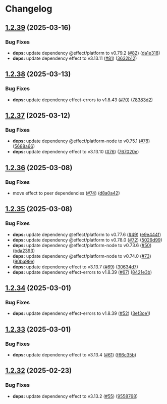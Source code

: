 # Changelog

## [1.2.39](https://github.com/jpb06/ts-paths-resolver/compare/v1.2.38...v1.2.39) (2025-03-16)


### Bug Fixes

* **deps:** update dependency @effect/platform to v0.79.2 ([#82](https://github.com/jpb06/ts-paths-resolver/issues/82)) ([da1e318](https://github.com/jpb06/ts-paths-resolver/commit/da1e318eb4dfe4d60b2a091d0c4adecc221837e4))
* **deps:** update dependency effect to v3.13.11 ([#81](https://github.com/jpb06/ts-paths-resolver/issues/81)) ([3632b12](https://github.com/jpb06/ts-paths-resolver/commit/3632b12404a28edce033a93f190086626fc0f430))

## [1.2.38](https://github.com/jpb06/ts-paths-resolver/compare/v1.2.37...v1.2.38) (2025-03-13)


### Bug Fixes

* **deps:** update dependency effect-errors to v1.8.43 ([#70](https://github.com/jpb06/ts-paths-resolver/issues/70)) ([78383d2](https://github.com/jpb06/ts-paths-resolver/commit/78383d22ef240e68820942efea3fcf4a829bda02))

## [1.2.37](https://github.com/jpb06/ts-paths-resolver/compare/v1.2.36...v1.2.37) (2025-03-12)


### Bug Fixes

* **deps:** update dependency @effect/platform-node to v0.75.1 ([#78](https://github.com/jpb06/ts-paths-resolver/issues/78)) ([5688a66](https://github.com/jpb06/ts-paths-resolver/commit/5688a665a48e92d917348f5ef63bbf06a56c3c77))
* **deps:** update dependency effect to v3.13.10 ([#76](https://github.com/jpb06/ts-paths-resolver/issues/76)) ([767020e](https://github.com/jpb06/ts-paths-resolver/commit/767020e22516098cdab08da3b17320a595d0f2d1))

## [1.2.36](https://github.com/jpb06/ts-paths-resolver/compare/v1.2.35...v1.2.36) (2025-03-08)


### Bug Fixes

* move effect to peer dependencies ([#74](https://github.com/jpb06/ts-paths-resolver/issues/74)) ([d8a0a42](https://github.com/jpb06/ts-paths-resolver/commit/d8a0a42139a6c22f7994ab75d028dcd9c701ab8f))

## [1.2.35](https://github.com/jpb06/ts-paths-resolver/compare/v1.2.34...v1.2.35) (2025-03-08)


### Bug Fixes

* **deps:** update dependency @effect/platform to v0.77.6 ([#49](https://github.com/jpb06/ts-paths-resolver/issues/49)) ([e9e444f](https://github.com/jpb06/ts-paths-resolver/commit/e9e444f96539eb75c45c312ec8d480d7b4aac520))
* **deps:** update dependency @effect/platform to v0.78.0 ([#72](https://github.com/jpb06/ts-paths-resolver/issues/72)) ([5029d99](https://github.com/jpb06/ts-paths-resolver/commit/5029d991ec454392af3724e7140cd25459e0f6ac))
* **deps:** update dependency @effect/platform-node to v0.73.6 ([#50](https://github.com/jpb06/ts-paths-resolver/issues/50)) ([bda2393](https://github.com/jpb06/ts-paths-resolver/commit/bda2393bc77c9a52c7a9093bd4ef2a08d704e447))
* **deps:** update dependency @effect/platform-node to v0.74.0 ([#73](https://github.com/jpb06/ts-paths-resolver/issues/73)) ([90ba99e](https://github.com/jpb06/ts-paths-resolver/commit/90ba99e962c2ed750c7f2e8af30a7714f17df880))
* **deps:** update dependency effect to v3.13.7 ([#69](https://github.com/jpb06/ts-paths-resolver/issues/69)) ([30634d7](https://github.com/jpb06/ts-paths-resolver/commit/30634d7511350a67f305b573076b45fdef281977))
* **deps:** update dependency effect-errors to v1.8.39 ([#67](https://github.com/jpb06/ts-paths-resolver/issues/67)) ([8421e3b](https://github.com/jpb06/ts-paths-resolver/commit/8421e3b2897bea08d167d15b905a58c9eec0979e))

## [1.2.34](https://github.com/jpb06/ts-paths-resolver/compare/v1.2.33...v1.2.34) (2025-03-01)


### Bug Fixes

* **deps:** update dependency effect-errors to v1.8.39 ([#52](https://github.com/jpb06/ts-paths-resolver/issues/52)) ([3ef3ce1](https://github.com/jpb06/ts-paths-resolver/commit/3ef3ce117f6d1034d74f0cc8aef0f453fcd08541))

## [1.2.33](https://github.com/jpb06/ts-paths-resolver/compare/v1.2.32...v1.2.33) (2025-03-01)


### Bug Fixes

* **deps:** update dependency effect to v3.13.4 ([#61](https://github.com/jpb06/ts-paths-resolver/issues/61)) ([f66c35b](https://github.com/jpb06/ts-paths-resolver/commit/f66c35baa6c4ea6914d54d1931408c6af6a846ad))

## [1.2.32](https://github.com/jpb06/ts-paths-resolver/compare/v1.2.31...v1.2.32) (2025-02-23)


### Bug Fixes

* **deps:** update dependency effect to v3.13.2 ([#55](https://github.com/jpb06/ts-paths-resolver/issues/55)) ([9558768](https://github.com/jpb06/ts-paths-resolver/commit/955876849bd14dd9ae9ed21fdd5be028366efcbf))
